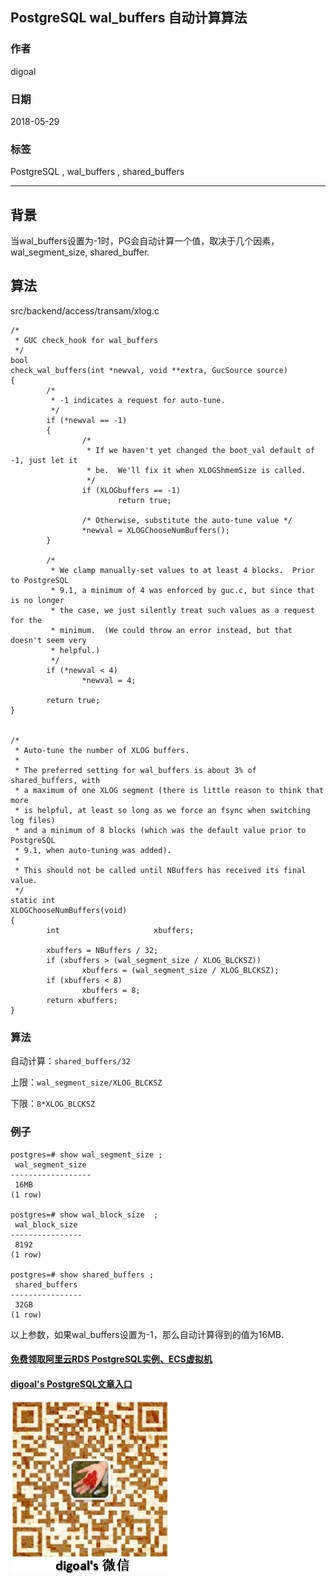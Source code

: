 ## PostgreSQL wal_buffers 自动计算算法   
                                                           
### 作者                                                           
digoal                                                           
                                                           
### 日期                                                           
2018-05-29                                                         
                                                           
### 标签                                                           
PostgreSQL , wal_buffers , shared_buffers    
                                                           
----                                                           
                                                           
## 背景   
当wal_buffers设置为-1时，PG会自动计算一个值，取决于几个因素，wal_segment_size, shared_buffer.  
  
## 算法  
  
src/backend/access/transam/xlog.c  
  
  
```  
/*  
 * GUC check_hook for wal_buffers  
 */  
bool  
check_wal_buffers(int *newval, void **extra, GucSource source)  
{  
        /*  
         * -1 indicates a request for auto-tune.  
         */  
        if (*newval == -1)  
        {  
                /*  
                 * If we haven't yet changed the boot_val default of -1, just let it  
                 * be.  We'll fix it when XLOGShmemSize is called.  
                 */  
                if (XLOGbuffers == -1)  
                        return true;  
  
                /* Otherwise, substitute the auto-tune value */  
                *newval = XLOGChooseNumBuffers();  
        }  
  
        /*  
         * We clamp manually-set values to at least 4 blocks.  Prior to PostgreSQL  
         * 9.1, a minimum of 4 was enforced by guc.c, but since that is no longer  
         * the case, we just silently treat such values as a request for the  
         * minimum.  (We could throw an error instead, but that doesn't seem very  
         * helpful.)  
         */  
        if (*newval < 4)  
                *newval = 4;  
  
        return true;  
}  
  
  
/*  
 * Auto-tune the number of XLOG buffers.  
 *  
 * The preferred setting for wal_buffers is about 3% of shared_buffers, with  
 * a maximum of one XLOG segment (there is little reason to think that more  
 * is helpful, at least so long as we force an fsync when switching log files)  
 * and a minimum of 8 blocks (which was the default value prior to PostgreSQL  
 * 9.1, when auto-tuning was added).  
 *  
 * This should not be called until NBuffers has received its final value.  
 */  
static int  
XLOGChooseNumBuffers(void)  
{  
        int                     xbuffers;  
  
        xbuffers = NBuffers / 32;  
        if (xbuffers > (wal_segment_size / XLOG_BLCKSZ))  
                xbuffers = (wal_segment_size / XLOG_BLCKSZ);  
        if (xbuffers < 8)  
                xbuffers = 8;  
        return xbuffers;  
}  
```  
  
### 算法  
  
自动计算：```shared_buffers/32```  
  
上限：```wal_segment_size/XLOG_BLCKSZ```  
  
下限：```8*XLOG_BLCKSZ```  
  
### 例子  
  
```  
postgres=# show wal_segment_size ;  
 wal_segment_size   
------------------  
 16MB  
(1 row)  
  
postgres=# show wal_block_size  ;  
 wal_block_size   
----------------  
 8192  
(1 row)  
  
postgres=# show shared_buffers ;  
 shared_buffers   
----------------  
 32GB  
(1 row)  
```  
  
以上参数，如果wal_buffers设置为-1，那么自动计算得到的值为16MB.    
  
  
  
  
  
  
  
  
  
  
  
  
  
  
#### [免费领取阿里云RDS PostgreSQL实例、ECS虚拟机](https://free.aliyun.com/ "57258f76c37864c6e6d23383d05714ea")
  
  
#### [digoal's PostgreSQL文章入口](https://github.com/digoal/blog/blob/master/README.md "22709685feb7cab07d30f30387f0a9ae")
  
  
![digoal's weixin](../pic/digoal_weixin.jpg "f7ad92eeba24523fd47a6e1a0e691b59")
  
  
  
  
  
  
  
